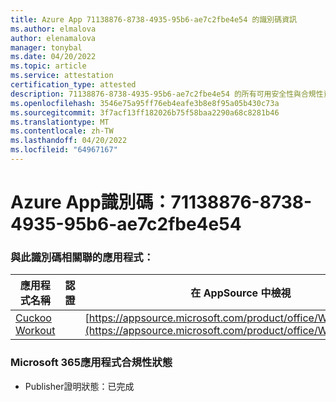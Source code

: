 ```yaml
---
title: Azure App 71138876-8738-4935-95b6-ae7c2fbe4e54 的識別碼資訊
ms.author: elmalova
author: elenamalova
manager: tonybal
ms.date: 04/20/2022
ms.topic: article
ms.service: attestation
certification_type: attested
description: 71138876-8738-4935-95b6-ae7c2fbe4e54 的所有可用安全性與合規性資訊。
ms.openlocfilehash: 3546e75a95ff76eb4eafe3b8e8f95a05b430c73a
ms.sourcegitcommit: 3f7acf13ff182026b75f58baa2290a68c8281b46
ms.translationtype: MT
ms.contentlocale: zh-TW
ms.lasthandoff: 04/20/2022
ms.locfileid: "64967167"
---
```

# <a name="azure-app-id-71138876-8738-4935-95b6-ae7c2fbe4e54"></a>Azure App識別碼：71138876-8738-4935-95b6-ae7c2fbe4e54


### <a name="apps-associated-with-this-id"></a>與此識別碼相關聯的應用程式：
| **應用程式名稱** | **認證** | **在 AppSource 中檢視** |
|--------------|---------------|-----------------------|
| [Cuckoo Workout](../forward/WA200002750.md) |  | [https://appsource.microsoft.com/product/office/WA200002750](https://appsource.microsoft.com/product/office/WA200002750) |

### <a name="microsoft-365-app-compliance-status"></a>Microsoft 365應用程式合規性狀態
- Publisher證明狀態：已完成
